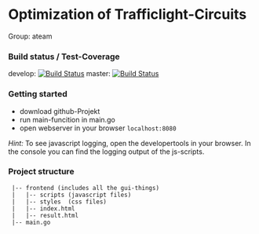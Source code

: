 # Optimization of Trafficlight-Circuits

Group: ateam

### Build status / Test-Coverage

develop:
[![Build Status](https://travis-ci.com/ob-algdatii-ss19/leistungsnachweis-ateam.svg?token=4zw9EzexndWUV9DTxZpz&branch=develop)](https://travis-ci.com/ob-algdatii-ss19/leistungsnachweis-ateam)
master:
[![Build Status](https://travis-ci.com/ob-algdatii-ss19/leistungsnachweis-ateam.svg?token=4zw9EzexndWUV9DTxZpz&branch=master)](https://travis-ci.com/ob-algdatii-ss19/leistungsnachweis-ateam)

### Getting started

* download github-Projekt
* run main-funcition in main.go
* open webserver in your browser ```localhost:8080```

*Hint:* To see javascript logging, open the developertools in your browser.
In the console you can find the logging output of the js-scripts.


### Project structure

```
 |-- frontend (includes all the gui-things)
 |   |-- scripts (javascript files)
 |   |-- styles  (css files)
 |   |-- index.html
 |   |-- result.html
 |-- main.go
```
